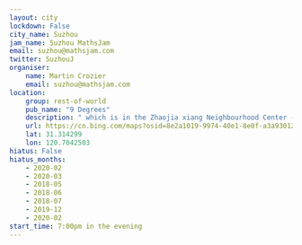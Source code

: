 ```yaml
---
layout: city                                           
lockdown: False
city_name: Suzhou                                                               
jam_name: Suzhou MathsJam
email: suzhou@mathsjam.com
twitter: SuzhouJ
organiser:
    name: Martin Crozier
    email: suzhou@mathsjam.com
location:
    group: rest-of-world
    pub_name: "9 Degrees"
    description: " which is in the Zhaojia xiang Neighbourhood Center - south of Zhongnan Jie metro station"
    url: https://cn.bing.com/maps?osid=8e2a1019-9974-40e1-8e0f-a3a93012164b&cp=31.314587~120.753968&lvl=17&v=2&sV=2&form=S00027
    lat: 31.314299
    lon: 120.7042503
hiatus: False
hiatus_months:
    - 2020-02
    - 2020-03
    - 2018-05
    - 2018-06
    - 2018-07
    - 2019-12
    - 2020-02
start_time: 7:00pm in the evening
---
```

